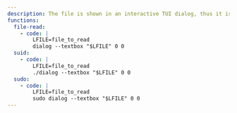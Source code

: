 ```yaml
---
description: The file is shown in an interactive TUI dialog, thus it is not suitable for binary/too big data.
functions:
  file-read:
    - code: |
        LFILE=file_to_read
        dialog --textbox "$LFILE" 0 0
  suid:
    - code: |
        LFILE=file_to_read
        ./dialog --textbox "$LFILE" 0 0
  sudo:
    - code: |
        LFILE=file_to_read
        sudo dialog --textbox "$LFILE" 0 0
---
```

